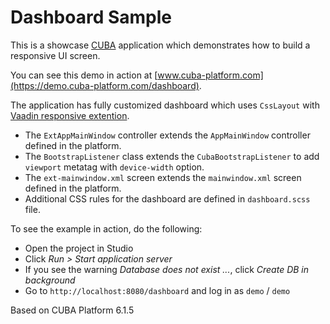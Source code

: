 # Dashboard Sample

This is a showcase [CUBA](https://www.cuba-platform.com) application which demonstrates how to build a responsive UI screen.

You can see this demo in action at [www.cuba-platform.com](https://demo.cuba-platform.com/dashboard).

The application has fully customized dashboard which uses `CssLayout` with [Vaadin responsive extention](https://vaadin.com/wiki/-/wiki/Main/Responsive+layouts+using+the+Responsive+extension).

* The `ExtAppMainWindow` controller extends the `AppMainWindow` controller defined in the platform.
* The `BootstrapListener` class extends the `CubaBootstrapListener` to add `viewport` metatag with `device-width` option.
* The `ext-mainwindow.xml` screen extends the `mainwindow.xml` screen defined in the platform.
* Additional CSS rules for the dashboard are defined in `dashboard.scss` file.

To see the example in action, do the following:

* Open the project in Studio
* Click *Run > Start application server*
* If you see the warning *Database does not exist ...*, click *Create DB in background*
* Go to `http://localhost:8080/dashboard` and log in as `demo` / `demo`

Based on CUBA Platform 6.1.5
